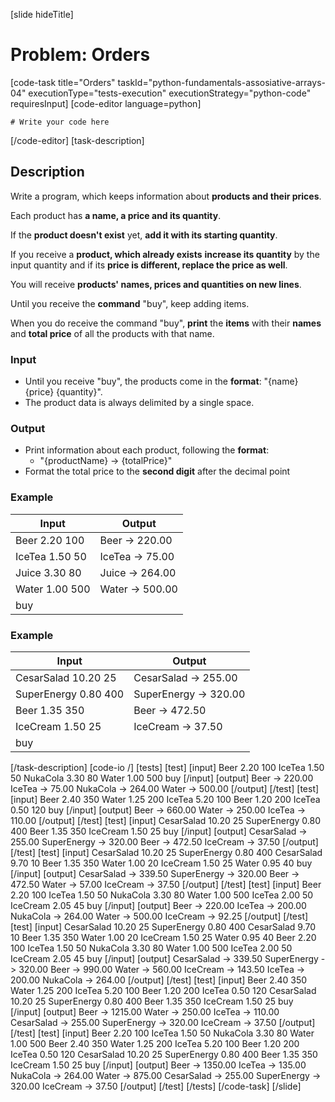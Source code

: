 [slide hideTitle]
# Problem: Orders
[code-task title="Orders" taskId="python-fundamentals-assosiative-arrays-04" executionType="tests-execution" executionStrategy="python-code" requiresInput]
[code-editor language=python]
```
# Write your code here
```
[/code-editor]
[task-description]
## Description
Write a program, which keeps information about **products and their prices**.

Each product has **a name, a price and its quantity**.

If the **product doesn't exist** yet, **add it with its starting quantity**.

If you receive a **product, which already exists** **increase its quantity** by the input quantity and if its **price is different, replace the price as well**.

You will receive **products' names, prices and quantities on new lines**. 

Until you receive the **command** "buy", keep adding items.

When you do receive the command "buy", **print** the **items** with their **names** and **total price** of all the products with that name. 

### Input
- Until you receive "buy", the products come in the **format**: "\{name\} \{price\} \{quantity\}".
- The product data is always delimited by a single space.

### Output
- Print information about each product, following the **format**: 
    - "\{productName\} -> {totalPrice\}"
- Format the total price to the **second digit** after the decimal point

### Example
| **Input** | **Output** |
| --- | --- |
| Beer 2.20 100 | Beer -> 220.00 | 
| IceTea 1.50 50 | IceTea -> 75.00 |
| Juice 3.30 80 | Juice -> 264.00 |
| Water 1.00 500 | Water -> 500.00 | 
| buy | | 

### Example
| **Input** | **Output** |
| --- | --- |
| CesarSalad 10.20 25 | CesarSalad -> 255.00 | 
| SuperEnergy 0.80 400 | SuperEnergy -> 320.00 |
| Beer 1.35 350 | Beer -> 472.50 |
| IceCream 1.50 25 | IceCream -> 37.50 | 
| buy | | 

[/task-description]
[code-io /]
[tests]
[test]
[input]
Beer 2.20 100
IceTea 1.50 50
NukaCola 3.30 80
Water 1.00 500
buy
[/input]
[output]
Beer -> 220.00
IceTea -> 75.00
NukaCola -> 264.00
Water -> 500.00
[/output]
[/test]
[test]
[input]
Beer 2.40 350
Water 1.25 200
IceTea 5.20 100
Beer 1.20 200
IceTea 0.50 120
buy
[/input]
[output]
Beer -> 660.00
Water -> 250.00
IceTea -> 110.00
[/output]
[/test]
[test]
[input]
CesarSalad 10.20 25
SuperEnergy 0.80 400
Beer 1.35 350
IceCream 1.50 25
buy
[/input]
[output]
CesarSalad -> 255.00
SuperEnergy -> 320.00
Beer -> 472.50
IceCream -> 37.50
[/output]
[/test]
[test]
[input]
CesarSalad 10.20 25
SuperEnergy 0.80 400
CesarSalad 9.70 10
Beer 1.35 350
Water 1.00 20
IceCream 1.50 25
Water 0.95 40
buy
[/input]
[output]
CesarSalad -> 339.50
SuperEnergy -> 320.00
Beer -> 472.50
Water -> 57.00
IceCream -> 37.50
[/output]
[/test]
[test]
[input]
Beer 2.20 100
IceTea 1.50 50
NukaCola 3.30 80
Water 1.00 500
IceTea 2.00 50
IceCream 2.05 45
buy
[/input]
[output]
Beer -> 220.00
IceTea -> 200.00
NukaCola -> 264.00
Water -> 500.00
IceCream -> 92.25
[/output]
[/test]
[test]
[input]
CesarSalad 10.20 25
SuperEnergy 0.80 400
CesarSalad 9.70 10
Beer 1.35 350
Water 1.00 20
IceCream 1.50 25
Water 0.95 40
Beer 2.20 100
IceTea 1.50 50
NukaCola 3.30 80
Water 1.00 500
IceTea 2.00 50
IceCream 2.05 45
buy
[/input]
[output]
CesarSalad -> 339.50
SuperEnergy -> 320.00
Beer -> 990.00
Water -> 560.00
IceCream -> 143.50
IceTea -> 200.00
NukaCola -> 264.00
[/output]
[/test]
[test]
[input]
Beer 2.40 350
Water 1.25 200
IceTea 5.20 100
Beer 1.20 200
IceTea 0.50 120
CesarSalad 10.20 25
SuperEnergy 0.80 400
Beer 1.35 350
IceCream 1.50 25
buy
[/input]
[output]
Beer -> 1215.00
Water -> 250.00
IceTea -> 110.00
CesarSalad -> 255.00
SuperEnergy -> 320.00
IceCream -> 37.50
[/output]
[/test]
[test]
[input]
Beer 2.20 100
IceTea 1.50 50
NukaCola 3.30 80
Water 1.00 500
Beer 2.40 350
Water 1.25 200
IceTea 5.20 100
Beer 1.20 200
IceTea 0.50 120
CesarSalad 10.20 25
SuperEnergy 0.80 400
Beer 1.35 350
IceCream 1.50 25
buy
[/input]
[output]
Beer -> 1350.00
IceTea -> 135.00
NukaCola -> 264.00
Water -> 875.00
CesarSalad -> 255.00
SuperEnergy -> 320.00
IceCream -> 37.50
[/output]
[/test]
[/tests]
[/code-task]
[/slide]